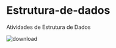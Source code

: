 # Estrutura-de-dados

Atividades de Estrutura de Dados


![download](https://user-images.githubusercontent.com/67298422/229528077-25cc089d-6dd5-4c59-b735-739a2d402f76.jpg)
